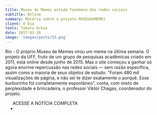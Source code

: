 ```yaml
---
title: Museu de Memes estuda fenômeno das redes sociais
subtitle: Online
summary: Matéria sobre o projeto MUSEUdeMEMES
client: O Dia
tools: Tabata Uchoa
date: 2017-03-26
image: 'images/posts/53.png'
---
```


Rio - O próprio Museu de Memes virou um meme na última semana. O projeto da UFF, fruto de um grupo de pesquisas acadêmicas criado em 2011, está online desde junho de 2015. Mas o site começou a ganhar só agora enorme repercussão nas redes sociais — sem razão específica, assim como a maioria de seus objetos de estudo. “Foram 480 mil visualizações de página, e não sei te dizer exatamente o porquê. Esse burburinho foi completamente espontâneo”, conta, com misto de perplexidade e brincadeira, o professor Viktor Chagas, coordenador do projeto.

<div class="post__share"><ul class="share__list list-reset">ACESSE A NOTÍCIA COMPLETA<li class="share__item" style="margin-left: 10px"><a class="share__link share__facebook" style="background: #fa5657" href="http://odia.ig.com.br/rio-de-janeiro/2017-03-26/museu-de-memes-estuda-fenomeno-das-redes-sociais.html" 
onclick=window.open(this.href, 'pop-up', 'left=20,top=20,width=500,height=500,toolbar=1,resizable=0'); return false;" title="Link" rel="nofollow"><i class="fa-solid fa-link"></i></a></li></ul></div>
<!-- <div class="gallery-box"><div class="gallery"><img src="/clipping/images/example-1.jpg" loading="lazy" alt="Project"><img src="/clipping/images/example-2.jpg" loading="lazy" alt="Project"></div><em>Gallery / <a href="https://www.freepik.com/" target="_blank">Freepic</a></em></div> -->
